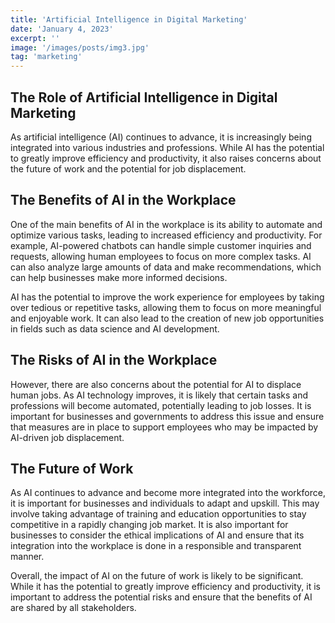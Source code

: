 ```yaml
---
title: 'Artificial Intelligence in Digital Marketing'
date: 'January 4, 2023'
excerpt: ''
image: '/images/posts/img3.jpg'
tag: 'marketing'
---
```


## The Role of Artificial Intelligence in Digital Marketing

As artificial intelligence (AI) continues to advance, it is increasingly being integrated into various industries and professions. While AI has the potential to greatly improve efficiency and productivity, it also raises concerns about the future of work and the potential for job displacement.

## The Benefits of AI in the Workplace

One of the main benefits of AI in the workplace is its ability to automate and optimize various tasks, leading to increased efficiency and productivity. For example, AI-powered chatbots can handle simple customer inquiries and requests, allowing human employees to focus on more complex tasks. AI can also analyze large amounts of data and make recommendations, which can help businesses make more informed decisions.

AI has the potential to improve the work experience for employees by taking over tedious or repetitive tasks, allowing them to focus on more meaningful and enjoyable work. It can also lead to the creation of new job opportunities in fields such as data science and AI development.

## The Risks of AI in the Workplace

However, there are also concerns about the potential for AI to displace human jobs. As AI technology improves, it is likely that certain tasks and professions will become automated, potentially leading to job losses. It is important for businesses and governments to address this issue and ensure that measures are in place to support employees who may be impacted by AI-driven job displacement.

## The Future of Work

As AI continues to advance and become more integrated into the workforce, it is important for businesses and individuals to adapt and upskill. This may involve taking advantage of training and education opportunities to stay competitive in a rapidly changing job market. It is also important for businesses to consider the ethical implications of AI and ensure that its integration into the workplace is done in a responsible and transparent manner.

Overall, the impact of AI on the future of work is likely to be significant. While it has the potential to greatly improve efficiency and productivity, it is important to address the potential risks and ensure that the benefits of AI are shared by all stakeholders.
